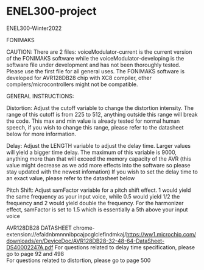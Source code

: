 # ENEL300-project
ENEL300-Winter2022

FONIMAKS

CAUTION: 
There are 2 files: voiceModulator-current is the current version of the FONIMAKS software while the voiceModulator-developing is the software file under development and has not been thoroughly tested. Please use the first file for all general uses.
The FONIMAKS software is developed for AVR128DB28 chip with XC8 compiler, other compilers/microcontrollers might not be compatible.

GENERAL INSTRUCTIONS:

Distortion: Adjust the cutoff variable to change the distortion intensity. The range of this cutoff is from 225 to 512, anything outside this range will break the code. This max and min value is already tested for normal human speech, if you wish to change this range, please refer to the datasheet below for more information.

Delay: Adjust the LENGTH variable to adjust the delay time. Larger values will yield a bigger time delay. The maximum of this variable is 9000, anything more than that will exceed the memory capacity of the AVR (this value might decrease as we add more effects into the software so please stay updated with the newest infomation)
If you wish to set the delay time to an exact value, please refer to the datasheet below

Pitch Shift: Adjust samFactor variable for a pitch shift effect. 1 would yield the same frequency as your input voice, while 0.5 would yield 1/2 the frequency and 2 would yield double the frequency. For the harmonizer effect, samFactor is set to 1.5 which is essentially a 5th above your input voice

AVR128DB28 DATASHEET
chrome-extension://efaidnbmnnnibpcajpcglclefindmkaj/https://ww1.microchip.com/downloads/en/DeviceDoc/AVR128DB28-32-48-64-DataSheet-DS40002247A.pdf
For questions related to delay time specification, please go to page 92 and 498   
For questions related to distortion, please go to page 500
